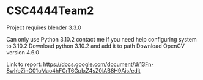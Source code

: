 # CSC4444Team2
Project requires blender 3.3.0

Can only use Python 3.10.2 contact me if you need help configuring system to 3.10.2
Download python 3.10.2 and add it to path
Download OpenCV version 4.6.0

Link to report: https://docs.google.com/document/d/13Fn-8whbZinG01uMao4hFCrT6GpIxZ4sZ0lAB8H9Ais/edit
